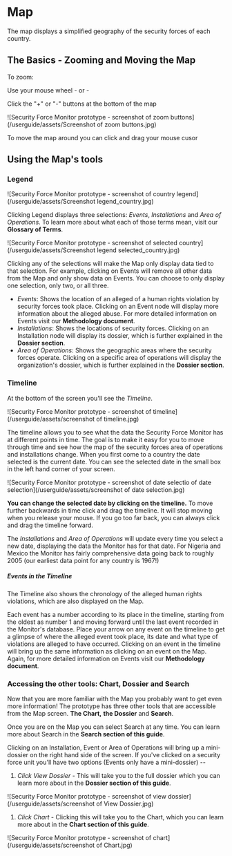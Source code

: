 # Map

The map displays a simplified geography of the security forces of each country.

## The Basics - Zooming and Moving the Map

To zoom:

Use your mouse wheel - or -

Click the "+" or "-" buttons at the bottom of the map

![Security Force Monitor prototype - screenshot of zoom buttons](/userguide/assets/Screenshot of zoom buttons.jpg)

To move the map around you can click and drag your mouse cusor

## Using the Map's tools

### Legend

![Security Force Monitor prototype - screenshot of country legend](/userguide/assets/Screenshot legend_country.jpg)

Clicking Legend displays three selections: _Events_, _Installations_ and _Area of Operations_. To learn more about what each of those terms mean, visit our **Glossary of Terms**.

![Security Force Monitor prototype - screenshot of selected country](/userguide/assets/Screenshot legend selected_country.jpg)

Clicking any of the selections will make the Map only display data tied to that selection. For example, clicking on Events will remove all other data from the Map and only show data on Events. You can choose to only display one selection, only two, or all three.

* _Events_: Shows the location of an alleged of a human rights violation by security forces took place. Clicking on an Event node will display more information about the alleged abuse. For more detailed information on Events visit our **Methodology document**.
* _Installations_: Shows the locations of security forces. Clicking on an Installation node will display its dossier, which is further explained in the **Dossier section**.
* _Area of Operations_: Shows the geographic areas where the security forces operate. Clicking on a specific area of operations will display the organization's dossier, which is further explained in the **Dossier section**.

### Timeline

At the bottom of the screen you'll see the _Timeline_.

![Security Force Monitor prototype - screenshot of timeline](/userguide/assets/screenshot of timeline.jpg)

The timeline allows you to see what the data the Security Force Monitor has at different points in time. The goal is to make it easy for you to move through time and see how the map of the security forces area of operations and installations change. When you first come to a country the date selected is the current date. You can see the selected date in the small box in the left hand corner of your screen.

![Security Force Monitor prototype - screenshot of date selectio of date selection](/userguide/assets/screenshot of date selection.jpg)

**You can change the selected date by clicking on the timeline.** To move further backwards in time click and drag the timeline. It will stop moving when you release your mouse. If you go too far back, you can always click and drag the timeline forward.

The _Installations_ and _Area of Operations_ will update every time you select a new date, displaying the data the Monitor has for that date. For Nigeria and Mexico the Monitor has fairly comprehensive data going back to roughly 2005 \(our earliest data point for any country is 1967!\)

##### Events in the Timeline

The Timeline also shows the chronology of the alleged human rights violations, which are also displayed on the Map.

Each event has a number according to its place in the timeline, starting from the oldest as number 1 and moving forward until the last event recorded in the Monitor's database. Place your arrow on any event on the timeline to get a glimpse of where the alleged event took place, its date and what type of violations are alleged to have occurred. Clicking on an event in the timeline will bring up the same information as clicking on an event on the Map. Again, for more detailed information on Events visit our **Methodology document**.

### Accessing the other tools: Chart, Dossier and Search

Now that you are more familiar with the Map you probably want to get even more information! The prototype has three other tools that are accessible from the Map screen. **The Chart,** **the Dossier** and **Search**.

Once you are on the Map you can select Search at any time. You can learn more about Search in the **Search section of this guide**.

Clicking on an Installation, Event or Area of Operations will bring up a mini-dossier on the right hand side of the screen. If you've clicked on a security force unit you'll have two options \(Events only have a mini-dossier\) --

1. _Click View Dossier_ - This will take you to the full dossier which you can learn more about in the **Dossier section of this guide**.

![Security Force Monitor prototype - screenshot of view dossier](/userguide/assets/screenshot of View Dossier.jpg)

1. _Click Chart_ - Clicking this will take you to the Chart, which you can learn more about in the **Chart section of this guide**.

![Security Force Monitor prototype - screenshot of chart](/userguide/assets/screenshot of Chart.jpg)